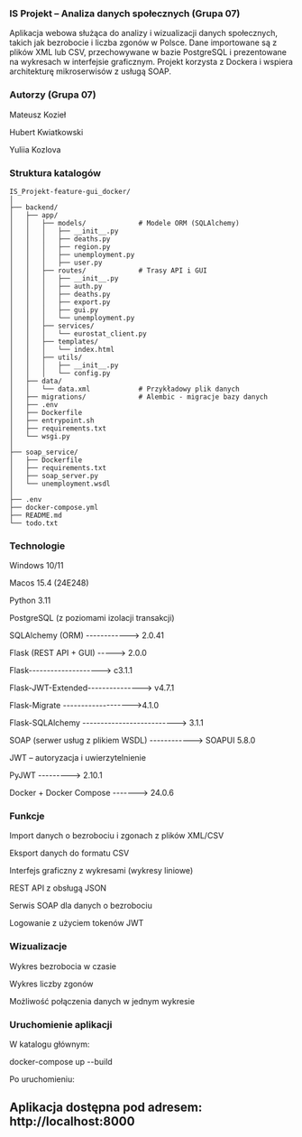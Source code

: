 ### IS Projekt – Analiza danych społecznych (Grupa 07)
Aplikacja webowa służąca do analizy i wizualizacji danych społecznych, takich jak bezrobocie i liczba zgonów w Polsce. Dane importowane są z plików XML lub CSV, przechowywane w bazie PostgreSQL i prezentowane na wykresach w interfejsie graficznym. Projekt korzysta z Dockera i wspiera architekturę mikroserwisów z usługą SOAP.

### Autorzy (Grupa 07)
Mateusz Kozieł

Hubert Kwiatkowski

Yuliia Kozlova

### Struktura katalogów
```
IS_Projekt-feature-gui_docker/
│
├── backend/
│   ├── app/
│   │   ├── models/             # Modele ORM (SQLAlchemy)
│   │   │   ├── __init__.py
│   │   │   ├── deaths.py
│   │   │   ├── region.py
│   │   │   ├── unemployment.py
│   │   │   ├── user.py
│   │   ├── routes/             # Trasy API i GUI
│   │   │   ├── __init__.py
│   │   │   ├── auth.py
│   │   │   ├── deaths.py
│   │   │   ├── export.py
│   │   │   ├── gui.py
│   │   │   └── unemployment.py
│   │   ├── services/
│   │   │   └── eurostat_client.py
│   │   ├── templates/
│   │   │   └── index.html
│   │   ├── utils/
│   │   │   ├── __init__.py
│   │   │   └── config.py
│   ├── data/
│   │   └── data.xml            # Przykładowy plik danych
│   ├── migrations/             # Alembic - migracje bazy danych
│   ├── .env
│   ├── Dockerfile
│   ├── entrypoint.sh
│   ├── requirements.txt
│   └── wsgi.py
│
├── soap_service/
│   ├── Dockerfile
│   ├── requirements.txt
│   ├── soap_server.py
│   └── unemployment.wsdl
│
├── .env
├── docker-compose.yml
├── README.md
└── todo.txt
```


### Technologie

Windows 10/11

Macos 15.4 (24E248)



Python 3.11

PostgreSQL (z poziomami izolacji transakcji)

SQLAlchemy (ORM) ------------> 2.0.41

Flask (REST API + GUI) -----> 2.0.0

Flask--------------------> c3.1.1

Flask-JWT-Extended---------------> v4.7.1

Flask-Migrate ------------------->4.1.0

Flask-SQLAlchemy --------------------------> 3.1.1

SOAP (serwer usług z plikiem WSDL)   ------------> SOAPUI 5.8.0

JWT – autoryzacja i uwierzytelnienie

PyJWT ---------> 2.10.1

Docker + Docker Compose -------> 24.0.6

### Funkcje
Import danych o bezrobociu i zgonach z plików XML/CSV

Eksport danych do formatu CSV

Interfejs graficzny z wykresami (wykresy liniowe)

REST API z obsługą JSON

Serwis SOAP dla danych o bezrobociu

Logowanie z użyciem tokenów JWT

### Wizualizacje
Wykres bezrobocia w czasie

Wykres liczby zgonów

Możliwość połączenia danych w jednym wykresie

### Uruchomienie aplikacji
W katalogu głównym:

docker-compose up --build

Po uruchomieniu:

## Aplikacja dostępna pod adresem: http://localhost:8000
